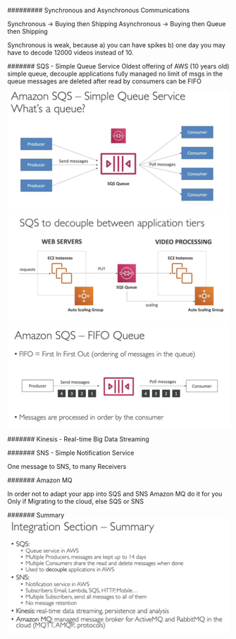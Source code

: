 #########
Synchronous and Asynchronous Communications

Synchronous -> Buying then Shipping
Asynchronous -> Buying then Queue then Shipping

Synchronous is weak, because a) you can have spikes b) one day you may have to decode 12000 videos instead of 10.

#######
SQS - Simple Queue Service
Oldest offering of AWS (10 years old)
simple queue, decouple applications
fully managed
no limit of msgs in the queue
messages are deleted after read by consumers
can be FIFO

![](imgs/sqs.png)
![](imgs/sqs2.png)
![](imgs/sqs-fifo.png)

#######
Kinesis - Real-time Big Data Streaming

#######
SNS - Simple Notification Service

One message to SNS, to many Receivers

#######
Amazon MQ

In order not to adapt your app into SQS and SNS
Amazon MQ do it for you
Only if Migrating to the cloud, else SQS or SNS

#######
Summary
![](imgs/summary-integration.png)